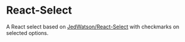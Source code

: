React-Select
============

A React select based on [JedWatson/React-Select](http://jedwatson.github.io/react-select/) with checkmarks on selected options.
